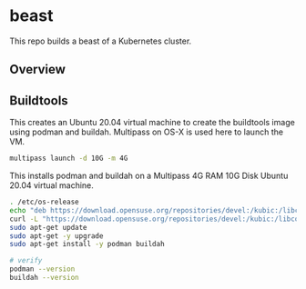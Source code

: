 # beast

This repo builds a beast of a Kubernetes cluster.

## Overview

## Buildtools
This creates an Ubuntu 20.04 virtual machine to create the buildtools image using podman and buildah. Multipass on OS-X is used here to launch the VM.
```bash
multipass launch -d 10G -m 4G
```
 
This installs podman and buildah on a Multipass 4G RAM 10G Disk Ubuntu 20.04 virtual machine.
```bash
. /etc/os-release
echo "deb https://download.opensuse.org/repositories/devel:/kubic:/libcontainers:/stable/xUbuntu_${VERSION_ID}/ /" | sudo tee /etc/apt/sources.list.d/devel:kubic:libcontainers:stable.list
curl -L "https://download.opensuse.org/repositories/devel:/kubic:/libcontainers:/stable/xUbuntu_${VERSION_ID}/Release.key" | sudo apt-key add -
sudo apt-get update
sudo apt-get -y upgrade
sudo apt-get install -y podman buildah

# verify
podman --version
buildah --version
```
